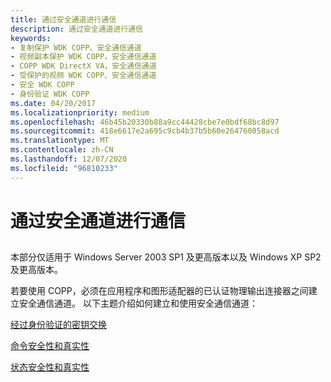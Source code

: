 ```yaml
---
title: 通过安全通道进行通信
description: 通过安全通道进行通信
keywords:
- 复制保护 WDK COPP，安全通信通道
- 视频副本保护 WDK COPP，安全通信通道
- COPP WDK DirectX VA，安全通信通道
- 受保护的视频 WDK COPP、安全通信通道
- 安全 WDK COPP
- 身份验证 WDK COPP
ms.date: 04/20/2017
ms.localizationpriority: medium
ms.openlocfilehash: 46b45b20330b88a9cc44428cbe7e0bdf68bc8d97
ms.sourcegitcommit: 418e6617e2a695c9cb4b37b5b60e264760858acd
ms.translationtype: MT
ms.contentlocale: zh-CN
ms.lasthandoff: 12/07/2020
ms.locfileid: "96810233"
---
```

# <a name="communicating-through-a-secure-channel"></a>通过安全通道进行通信


## <span id="ddk_communicating_through_a_secure_channel_gg"></span><span id="DDK_COMMUNICATING_THROUGH_A_SECURE_CHANNEL_GG"></span>


本部分仅适用于 Windows Server 2003 SP1 及更高版本以及 Windows XP SP2 及更高版本。

若要使用 COPP，必须在应用程序和图形适配器的已认证物理输出连接器之间建立安全通信通道。 以下主题介绍如何建立和使用安全通信通道：

[经过身份验证的密钥交换](authenticated-key-exchange.md)

[命令安全性和真实性](command-security-and-authenticity.md)

[状态安全性和真实性](status-security-and-authenticity.md)

 

 






